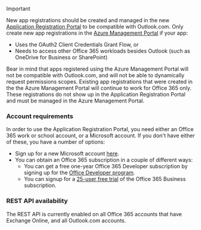 > [!IMPORTANT]
> New app registrations should be created and managed in the new [Application Registration Portal](https://apps.dev.microsoft.com/) to be compatible with Outlook.com. Only create new app registrations in the [Azure Management Portal](https://manage.windowsazure.com/) if your app:
> 
> - Uses the OAuth2 Client Credentials Grant Flow, or
> - Needs to access other Office 365 workloads besides Outlook (such as OneDrive for Business or SharePoint)
> 
> Bear in mind that apps registered using the Azure Management Portal will not be compatible with Outlook.com, and will not be able to dynamically request permissions scopes.
> Existing app registrations that were created in the the Azure Management Portal will continue to work for Office 365 only. These registrations do not show up in the Application Registration Portal and must be managed in the Azure Management Portal.
>
> ### Account requirements
> 
> In order to use the Application Registration Portal, you need either an Office 365 work or school account, or a Microsoft account. If you don't have either of these, you have a number of options:
> - Sign up for a new Microsoft account [here](https://signup.live.com/signup?wa=wsignin1.0&rpsnv=12&ct=1454618383&rver=6.4.6456.0&wp=MBI_SSL_SHARED&wreply=https://mail.live.com/default.aspx&id=64855&cbcxt=mai&bk=1454618383&uiflavor=web&uaid=b213a65b4fdc484382b6622b3ecaa547&mkt=E-US&lc=1033&lic=1). 
> - You can obtain an Office 365 subscription in a couple of different ways: 
>     - You can get a free one-year Office 365 Developer subscription by signing up for the [Office Developer program](http://dev.office.com/devprogram).
>     - You can signup for a [25-user free trial](https://portal.office.com/Signup/Signup.aspx?OfferId=467eab54-127b-42d3-b046-3844b860bebf&dl=O365_BUSINESS_PREMIUM&alo=1&lc=1033&ali=1#0) of the Office 365 Business subscription.
> 
> ### REST API availability
> 
> The REST API is currently enabled on all Office 365 accounts that have Exchange Online, and all Outlook.com accounts.
